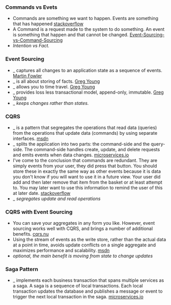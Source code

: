 
### Commands vs Evets
- Commands are something we want to happen. Events are something that has happened [stackoverflow](https://stackoverflow.com/a/4964228)
- A Command is a request made to the system to do something. An event is something that happen and that cannot be changed. [Event-Sourcing-vs-Command-Sourcing](http://thinkbeforecoding.com/post/2013/07/28/Event-Sourcing-vs-Command-Sourcing)
- _Intention vs Fact._

### Event Sourcing
- _ captures all changes to an application state as a sequence of events. [Martin Fowler](https://martinfowler.com/eaaDev/EventSourcing.html)
- _ is all about storing of facts. [Greg Young](https://youtu.be/JHGkaShoyNs)
- _ allows you to time travel. [Greg Young](https://youtu.be/JHGkaShoyNs)
- _ provides loss less transactional model, append-only, immutable. [Greg Young](https://youtu.be/JHGkaShoyNs)
- _ _keeps changes rather than states._

### CQRS
- _ is a pattern that segregates the operations that read data (queries) from the operations that update data (commands) by using separate interfaces. [msdn](https://docs.microsoft.com/en-us/azure/architecture/patterns/cqrs)
- _ splits the application into two parts: the command-side and the query-side. The command-side handles create, update, and delete requests and emits events when data changes. [microservices.io](http://microservices.io/patterns/data/cqrs.html)
- I've come to the conclusion that commands are redundant. They are simply events from your user, they did press that button. You should store these in exactly the same way as other events because it is data you don't know if you will want to use it in a future view. Your user did add and then later remove that item from the basket or at least attempt to. You may later want to use this information to remind the user of this at later date. [stackoverflow](https://stackoverflow.com/a/27225926)
- _ _segregates update and read operations_

### CQRS with Event Sourcing
- You can save your aggregates in any form you like. However, event sourcing works well with CQRS, and brings a number of additional benefits. [cqrs.nu](http://cqrs.nu/Faq)
- Using the stream of events as the write store, rather than the actual data at a point in time, avoids update conflicts on a single aggregate and maximizes performance and scalability. [msdn](https://docs.microsoft.com/en-us/azure/architecture/patterns/cqrs)
- _optional, the main benefit is moving from state to change updates_

### Saga Pattern
- _ implements each business transaction that spans multiple services as a saga. A saga is a sequence of local transactions. Each local transaction updates the database and publishes a message or event to trigger the next local transaction in the saga. [microservices.io](http://microservices.io/patterns/data/saga.html)
